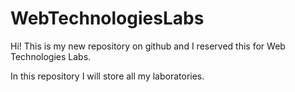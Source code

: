 # WebTechnologiesLabs
Hi! This is my new repository on github and I reserved this for Web Technologies Labs.

In this repository I will store all my laboratories.
